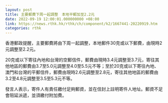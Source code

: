 ```yaml
---
layout: post
title: 主要郵費下周一起調整　本地平郵加至2.2元
date: 2022-09-19 12:00:01.000000000 +08:00
link: https://news.rthk.hk/rthk/ch/component/k2/1667441-20220919.htm
categories: rthk
---
```


香港郵政提醒，主要郵費將由下周一起調整，本地郵件30克或以下郵費，由現時2元調整至2.2元。

20克或以下寄往內地和台灣的空郵信件，郵費由現時3.4元調整至3.7元，寄往其他地區的郵費由3.7至5.0元調整至4.0至5.5元不等；至於20克或以下寄往內地、澳門和台灣的平郵信件，郵費由現時2.6元調整至2.8元，寄往其他地區的郵費由3.2至4.8元調整至3.5至5.3元不等。

發言人表示，寄件人有責任繳付足夠郵資，並在信封上註明寄件人地址。郵資不足會阻延派遞，並須繳付附加費。
